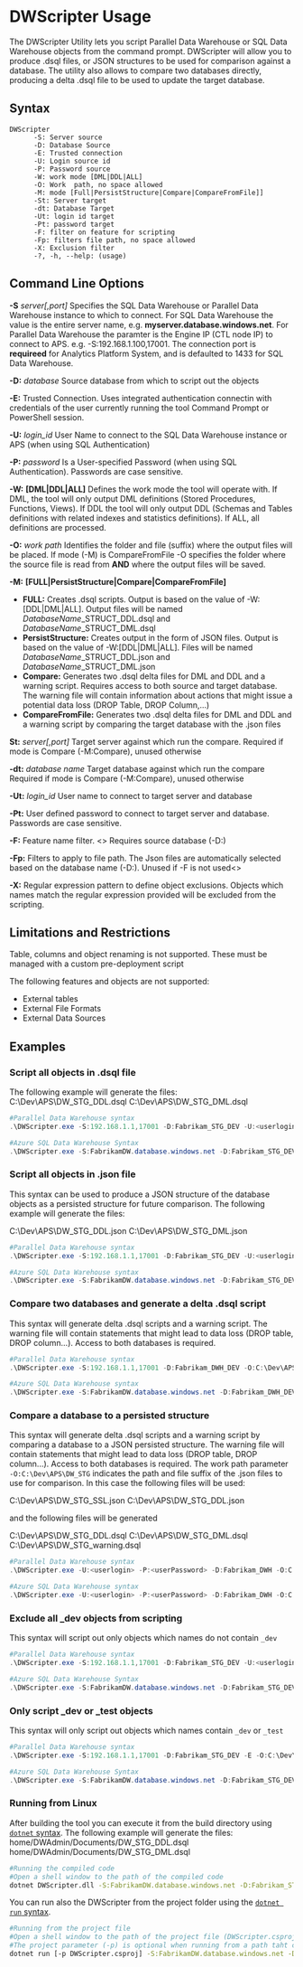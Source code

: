 # DWScripter Usage

The DWScripter Utility lets you script Parallel Data Warehouse or SQL Data Warehouse objects from the command prompt. DWScripter will allow you to produce .dsql files, or JSON structures to be used for comparison against a database.
The utility also allows to compare two databases directly, producing a delta .dsql file to be used to update the target database.

## Syntax

````
DWScripter
      -S: Server source
      -D: Database Source
      -E: Trusted connection
      -U: Login source id
      -P: Password source
      -W: work mode [DML|DDL|ALL]
      -O: Work  path, no space allowed
      -M: mode [Full|PersistStructure|Compare|CompareFromFile]]
      -St: Server target
      -dt: Database Target
      -Ut: login id target
      -Pt: password target
      -F: filter on feature for scripting
      -Fp: filters file path, no space allowed
      -X: Exclusion filter
      -?, -h, --help: (usage)

````

## Command Line Options

**-S** *server[,port]*
Specifies the SQL Data Warehouse or Parallel Data Warehouse instance to which to connect. For SQL Data Warehouse the value is the entire server name, e.g. **myserver.database.windows.net**. For Parallel Data Warehouse the paramter is the Engine IP (CTL node IP) to connect to APS. e.g. -S:192.168.1.100,17001. The connection port is **requireed** for Analytics Platform System, and is defaulted to 1433 for SQL Data Warehouse.

**-D:** *database*
Source database from which to script out the objects

**-E:**
Trusted Connection. Uses integrated authentication connectin with credentials of the user currently running the tool Command Prompt or PowerShell session.

**-U:** *login_id*
User Name to connect to the SQL Data Warehouse instance or APS (when using SQL Authentication)

**-P:** *password*
Is a User-specified Password (when using SQL Authentication). Passwords are case sensitive.

**-W:** **[DML|DDL|ALL]**
Defines the work mode the tool will operate with. If DML, the tool will only output DML definitions (Stored Procedures, Functions, Views). If DDL the tool will only output DDL (Schemas and Tables definitions with related indexes and statistics definitions). If ALL, all definitions are processed.

**-O:** *work path*
Identifies the folder and file (suffix) where the output files will be placed. If mode (-M) is CompareFromFile -O specifies the folder where the source file is read from **AND** where the output files will be saved.

**-M:** **[FULL|PersistStructure|Compare|CompareFromFile]**

- **FULL:** Creates .dsql scripts. Output is based on the value of -W:[DDL|DML|ALL]. Output files will be named *DatabaseName*_STRUCT_DDL.dsql and *DatabaseName*_STRUCT_DML.dsql
- **PersistStructure:** Creates output in the form of JSON files. Output is based on the value of -W:[DDL|DML|ALL]. Files will be named *DatabaseName*_STRUCT_DDL.json and *DatabaseName*_STRUCT_DML.json
- **Compare:** Generates two .dsql delta files for DML and DDL and a warning script. Requires access to both source and target database. The warning file will contain information about actions that might issue a potential data loss (DROP Table, DROP Column,...)
- **CompareFromFile:** Generates two .dsql delta files for DML and DDL and a warning script by comparing the target database with the .json files

**St:** *server[,port]*
Target server against which run the compare. Required if mode is Compare (-M:Compare), unused otherwise

**-dt:** *database name*
Target database against which run the compare Required if mode is Compare (-M:Compare), unused otherwise

**-Ut:** *login_id*
User name to connect to target server and database

**-Pt:**
User defined password to connect to target server and database. Passwords are case sensitive.

**-F:**
Feature name filter. <>
Requires source database (-D:)

**-Fp:**
Filters to apply to file path. The Json files are automatically selected based on the database name (-D:). Unused if -F is not used<>

**-X:**
Regular expression pattern to define object exclusions. Objects which names match the regular expression provided will be excluded from the scripting.

## Limitations and Restrictions

Table, columns and object renaming is not supported. These must be managed with a custom pre-deployment script

The following features and objects are not supported:

- External tables
- External File Formats
- External Data Sources

## Examples

### **Script all objects in .dsql file**

The following example will generate the files:
C:\Dev\APS\DW_STG_DDL.dsql
C:\Dev\APS\DW_STG_DML.dsql

```PowerShell
#Parallel Data Warehouse syntax
.\DWScripter.exe -S:192.168.1.1,17001 -D:Fabrikam_STG_DEV -U:<userlogin> -P:<userPassword> -O:C:\Dev\APS\DW_STG -M:Full

#Azure SQL Data Warehouse Syntax
.\DWScripter.exe -S:FabrikamDW.database.windows.net -D:Fabrikam_STG_DEV -U:<userlogin> -P:<userPassword> -O:C:\Dev\APS\DW_STG -M:Full
```

### **Script all objects in .json file**

This syntax can be used to produce a JSON structure of the database objects as a persisted structure for future comparison. The following example will generate the files:

C:\Dev\APS\DW_STG_DDL.json
C:\Dev\APS\DW_STG_DML.json

```PowerShell
#Parallel Data Warehouse syntax
.\DWScripter.exe -S:192.168.1.1,17001 -D:Fabrikam_STG_DEV -U:<userlogin> -P:<userPassword> -O:C:\Dev\APS\DW_STG -M:PersistStructure

#Azure SQL Data Warehouse syntax
.\DWScripter.exe -S:FabrikamDW.database.windows.net -D:Fabrikam_STG_DEV -U:<userlogin> -P:<userPassword> -O:C:\Dev\APS\DW_STG -M:PersistStructure
```

### **Compare two databases and generate a delta .dsql script**

This syntax will generate delta .dsql scripts and a warning script. The warning file will contain statements that might lead to data loss (DROP table, DROP column...). Access to both databases is required.

```PowerShell
#Parallel Data Warehouse syntax
.\DWScripter.exe -S:192.168.1.1,17001 -D:Fabrikam_DWH_DEV -O:C:\Dev\APS\DW_STG-M:Compare -U:<userlogin> -P:<userPassword> -St:10.192.168.10,17001 -Dt:Fabrikam_DWH_INT -Ut:<Targetuserlogin> -Pt:<TargetuserPassword> -F:All

#Azure SQL Data Warehouse syntax
.\DWScripter.exe -S:FabrikamDW.database.windows.net -D:Fabrikam_DWH_DEV -O:C:\Dev\APS\DW_STG -M:Compare -U:<userlogin> -P:<userPassword> -St:pdwQA.database.windows.net -Dt:Fabrikam_DWH_INT -Ut:<Targetuserlogin> -Pt:<TargetuserPassword> -F:All
```

### **Compare a database to a persisted structure**

This syntax will generate delta .dsql scripts and a warning script by comparing a database to a JSON persisted structure. The warning file will contain statements that might lead to data loss (DROP table, DROP column...). Access to both databases is required.
The work path parameter `-O:C:\Dev\APS\DW_STG` indicates the path and file suffix of the .json files to use for comparison. In this case the following files will be used:

C:\Dev\APS\DW_STG_SSL.json
C:\Dev\APS\DW_STG_DDL.json

and the following files will be generated

C:\Dev\APS\DW_STG_DDL.dsql
C:\Dev\APS\DW_STG_DML.dsql
C:\Dev\APS\DW_STG_warning.dsql

```PowerShell
#Parallel Data Warehouse syntax
.\DWScripter.exe -U:<userlogin> -P:<userPassword> -D:Fabrikam_DWH -O:C:\Dev\APS\DW_STG -M:CompareFromFile -St:192.168.1.1,17001 -Dt:Fabrikam_DWH_INT -F:QA_SPRINT2 -Fp:"C:\Data\APS_Databases\GlobalAPSFilterSettings.json"

#Azure SQL Data Warehouse syntax
.\DWScripter.exe -U:<userlogin> -P:<userPassword> -D:Fabrikam_DWH -O:C:\Dev\APS\DW_STG -M:CompareFromFile -St:FabrikamDW.database.windows.net -Dt:Fabrikam_DWH_INT -F:QA_SPRINT2 -Fp:"C:\Data\APS_Databases\GlobalAPSFilterSettings.json"
```

### **Exclude all _dev objects from scripting**

This syntax will script out only objects which names do not contain ```_dev```

```PowerShell
#Parallel Data Warehouse syntax
.\DWScripter.exe -S:192.168.1.1,17001 -D:Fabrikam_STG_DEV -U:<userlogin> -P:<userPassword> -O:C:\Dev\APS\DW_STG -M:Full -X:"_dev"

#Azure SQL Data Warehouse Syntax
.\DWScripter.exe -S:FabrikamDW.database.windows.net -D:Fabrikam_STG_DEV -U:<userlogin> -P:<userPassword> -O:C:\Dev\APS\DW_STG -M:Full -X:"_dev"
```

### **Only script _dev or _test objects**

This syntax will only script out objects which names contain ```_dev``` or ```_test```

```PowerShell
#Parallel Data Warehouse syntax
.\DWScripter.exe -S:192.168.1.1,17001 -D:Fabrikam_STG_DEV -E -O:C:\Dev\APS\DW_STG -M:Full -X:"^((?!_dev|_test).)*$"

#Azure SQL Data Warehouse Syntax
.\DWScripter.exe -S:FabrikamDW.database.windows.net -D:Fabrikam_STG_DEV -E -O:C:\Dev\APS\DW_STG -M:Full -X:"^((?!_dev|_test).)*$"
```

### **Running from Linux**

After building the tool you can execute it from the build directory using [```dotnet``` syntax](https://docs.microsoft.com/en-us/dotnet/core/tools/dotnet-run?tabs=netcore2x).
The following example will generate the files:
home/DWAdmin/Documents/DW_STG_DDL.dsql
home/DWAdmin/Documents/DW_STG_DML.dsql

```bash
#Running the compiled code
#Open a shell window to the path of the compiled code
dotnet DWScripter.dll -S:FabrikamDW.database.windows.net -D:Fabrikam_STG_DEV -U:<userlogin> -P:<userPassword> -O:/home/DWAdmin/Documents/DW_STG -M:Full
```

You can run also the DWScripter from the project folder using the [```dotnet run``` syntax](https://docs.microsoft.com/en-us/dotnet/core/tools/dotnet-run?tabs=netcore2x).

```bash
#Running from the project file
#Open a shell window to the path of the project file (DWScripter.csproj).
#The project parameter (-p) is optional when running from a path taht contains the project file.
dotnet run [-p DWScripter.csproj] -S:FabrikamDW.database.windows.net -D:Fabrikam_STG_DEV -U:<userlogin> -P:<userPassword> -O:/home/DWAdmin/Documents/DW_STG -M:Full
```